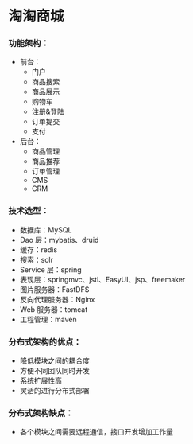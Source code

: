 # 淘淘商城

### 功能架构：
 - 前台：
    - 门户
    - 商品搜索
    - 商品展示
    - 购物车
    - 注册&登陆
    - 订单提交
    - 支付
 - 后台：
    - 商品管理
    - 商品推荐
    - 订单管理
    - CMS
    - CRM

### 技术选型：
 - 数据库：MySQL
 - Dao 层：mybatis、druid
 - 缓存：redis
 - 搜索：solr
 - Service 层：spring
 - 表现层：springmvc、jstl、EasyUI、jsp、freemaker
 - 图片服务器：FastDFS
 - 反向代理服务器：Nginx
 - Web 服务器：tomcat
 - 工程管理：maven

### 分布式架构的优点：
 - 降低模块之间的耦合度
 - 方便不同团队同时开发
 - 系统扩展性高
 - 灵活的进行分布式部署

### 分布式架构缺点：
 - 各个模块之间需要远程通信，接口开发增加工作量